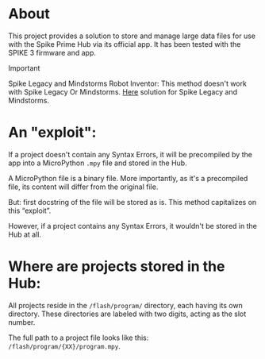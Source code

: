 # About
This project provides a solution to store and manage large data files for use with the Spike Prime Hub via its official app. It has been tested with the SPIKE 3 firmware and app.

> [!IMPORTANT]
> Spike Legacy and Mindstorms Robot Inventor:
> This method doesn't work with Spike Legacy Or Mindstorms.
> [Here](https://github.com/GizmoBricks/get_slots_paths) solution for Spike Legacy and Mindstorms.

# An "exploit":

If a project doesn't contain any Syntax Errors, it will be precompiled by the app into a MicroPython `.mpy` file and stored in the Hub.

A MicroPython file is a binary file. More importantly, as it's a precompiled file, its content will differ from the original file.

But: first docstring of the file will be stored as is. This method capitalizes on this “exploit”.

However, if a project contains any Syntax Errors, it wouldn't be stored in the Hub at all.

# Where are projects stored in the Hub:

All projects reside in the `/flash/program/` directory, each having its own directory. These directories are labeled with two digits, acting as the slot number.

The full path to a project file looks like this: `/flash/program/{XX}/program.mpy`.
